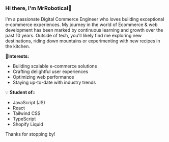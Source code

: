 ### Hi there, I'm MrRobotical👋

I'm a passionate Digital Commerce Engineer who loves building exceptional e-commerce experiences. My journey in the world of Ecommerce & web development has been marked by continuous learning and growth over the past 10 years. Outside of tech,  you'll likely find me exploring new destinations, riding down mountains or experimenting with new recipes in the kitchen.


🚀**Interests:**
- Building scalable e-commerce solutions
- Crafting delightful user experiences
- Optimizing web performance
- Staying up-to-date with industry trends


💡 **Student of:**:
- JavaScript (JS)
- React
- Tailwind CSS
- TypeScript
- Shopify Liquid

Thanks for stopping by!

<!---
MrRobotical/MrRobotical is a ✨ special ✨ repository because its `README.md` (this file) appears on your GitHub profile.
You can click the Preview link to take a look at your changes.
--->
